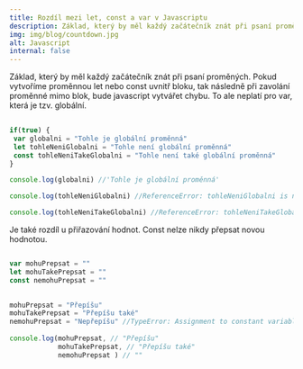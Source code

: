 ```yaml
---
title: Rozdíl mezi let, const a var v Javascriptu
description: Základ, který by měl každý začátečník znát při psaní proměných.
img: img/blog/countdown.jpg
alt: Javascript
internal: false
---
```


Základ, který by měl každý začátečník znát při psaní proměných.
Pokud vytvoříme proměnnou let nebo const uvnitř bloku, tak následně při zavolání proměnné mimo blok, bude javascript vytvářet chybu. To ale neplatí pro var, která je tzv. globální.

 ```javascript
  
 if(true) {
  var globalni = "Tohle je globální proměnná"
  let tohleNeniGlobalni = "Tohle není globální proměnná"
  const tohleNeniTakeGlobalni = "Tohle není také globální proměnná"
}

console.log(globalni) //'Tohle je globální proměnná'

console.log(tohleNeniGlobalni) //ReferenceError: tohleNeniGlobalni is not defined

console.log(tohleNeniTakeGlobalni) //ReferenceError: tohleNeniTakeGlobalni is not defined

```


Je také rozdíl u přiřazování hodnot. Const nelze nikdy přepsat novou hodnotou.


```javascript

var mohuPrepsat = ""
let mohuTakePrepsat = ""
const nemohuPrepsat = ""

  
mohuPrepsat = "Přepíšu"
mohuTakePrepsat = "Přepíšu také"
nemohuPrepsat = "Nepřepíšu" //TypeError: Assignment to constant variable.
  
console.log(mohuPrepsat, // "Přepíšu"
            mohuTakePrepsat, // "Přepíšu také"
            nemohuPrepsat ) // ""

```
